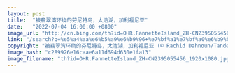 ```yaml
---
layout: post
title:  "被翡翠湾环绕的芬尼特岛，太浩湖，加利福尼亚"
date:   "2022-07-04 16:00:00 +0800"
image_url: "http://cn.bing.com/th?id=OHR.FannetteIsland_ZH-CN2395055456_1920x1080.jpg&rf=LaDigue_1920x1080.jpg&pid=hp"
link: "/search?q=%e5%a4%aa%e6%b5%a9%e6%b9%96+%e7%bf%a1%e7%bf%a0%e6%b9%be&form=hpcapt&mkt=zh-cn"
copyright: "被翡翠湾环绕的芬尼特岛，太浩湖，加利福尼亚 (© Rachid Dahnoun/Tandem Stills + Motion)"
image_hash: "c289926e16caae6a11d694d630e1fa13"
image_filename: "th?id=OHR.FannetteIsland_ZH-CN2395055456_1920x1080.jpg&rf=LaDigue_1920x1080.jpg&pid=hp"
---
```

